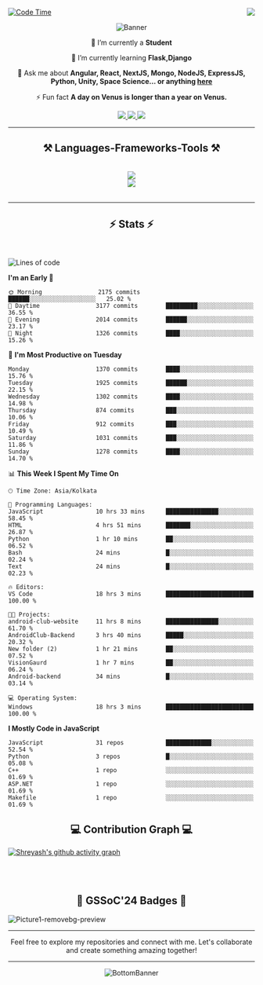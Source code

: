 <div>
 
<img align="right" src="https://visitor-badge.laobi.icu/badge?page_id=shreyash3087.shreyash3087" />

 [![Code Time](https://wakatime.com/badge/user/cd5f70df-e644-46f4-a03b-e1ce78615131.svg)](https://wakatime.com/@cd5f70df-e644-46f4-a03b-e1ce78615131)
 
</div>


<div align="center">
 
![Banner](https://github.com/user-attachments/assets/fe33d289-b057-4d85-ad76-3103802aa9e1)

</div>


<div align="center">
 
 🔭 I’m currently a **Student** 
 
 🌱 I’m currently learning **Flask,Django**

💬 Ask me about **Angular, React, NextJS, Mongo, NodeJS, ExpressJS, Python, Unity, Space Science... or anything [here](https://github.com/shreyash3087/shreyash3087/issues)**

⚡ Fun fact **A day on Venus is longer than a year on Venus.**

</div>
 
<div align="center"> 
  <a href="mailto:shreyash3087@gmail.com">
    <img src="https://img.shields.io/badge/Gmail-333333?style=for-the-badge&logo=gmail&logoColor=red" />
  </a>
  <a href="https://www.linkedin.com/in/shreyash-srivastava-1a1161280" target="_blank">
    <img src="https://img.shields.io/badge/LinkedIn-0077B5?style=for-the-badge&logo=linkedin&logoColor=white" target="_blank" />
  </a>
  <a href="https://github.com/shreyash3087" target="_blank">
     <img src="https://img.shields.io/badge/Github-FF5722?style=for-the-badge&logo=github&logoColor=white" target="_blank" />
  </a>
</div>
<hr/>
 
<h2 align="center">⚒️ Languages-Frameworks-Tools ⚒️</h2>
<br/>
<div align="center">
    <img src="https://skillicons.dev/icons?i=react,bootstrap,html,css,vscode,github,figma,cpp,vercel,netlify" /><br>
    <img src="https://skillicons.dev/icons?i=tailwind,git,nodejs,python,javascript,typescript,express,firebase,mongodb,nextjs,unity,azure,blender" /><br>
</div>

<br/>
<hr/>

<h2 align="center">⚡ Stats ⚡</h2>

<br>
<div>
 
 
<!--START_SECTION:waka-->
![Lines of code](https://img.shields.io/badge/From%20Hello%20World%20I%27ve%20Written-5.2%20million%20lines%20of%20code-blue)

**I'm an Early 🐤** 

```text
🌞 Morning                2175 commits        ██████░░░░░░░░░░░░░░░░░░░   25.02 % 
🌆 Daytime                3177 commits        █████████░░░░░░░░░░░░░░░░   36.55 % 
🌃 Evening                2014 commits        ██████░░░░░░░░░░░░░░░░░░░   23.17 % 
🌙 Night                  1326 commits        ████░░░░░░░░░░░░░░░░░░░░░   15.26 % 
```
📅 **I'm Most Productive on Tuesday** 

```text
Monday                   1370 commits        ████░░░░░░░░░░░░░░░░░░░░░   15.76 % 
Tuesday                  1925 commits        ██████░░░░░░░░░░░░░░░░░░░   22.15 % 
Wednesday                1302 commits        ████░░░░░░░░░░░░░░░░░░░░░   14.98 % 
Thursday                 874 commits         ███░░░░░░░░░░░░░░░░░░░░░░   10.06 % 
Friday                   912 commits         ███░░░░░░░░░░░░░░░░░░░░░░   10.49 % 
Saturday                 1031 commits        ███░░░░░░░░░░░░░░░░░░░░░░   11.86 % 
Sunday                   1278 commits        ████░░░░░░░░░░░░░░░░░░░░░   14.70 % 
```


📊 **This Week I Spent My Time On** 

```text
🕑︎ Time Zone: Asia/Kolkata

💬 Programming Languages: 
JavaScript               10 hrs 33 mins      ███████████████░░░░░░░░░░   58.45 % 
HTML                     4 hrs 51 mins       ███████░░░░░░░░░░░░░░░░░░   26.87 % 
Python                   1 hr 10 mins        ██░░░░░░░░░░░░░░░░░░░░░░░   06.52 % 
Bash                     24 mins             █░░░░░░░░░░░░░░░░░░░░░░░░   02.24 % 
Text                     24 mins             █░░░░░░░░░░░░░░░░░░░░░░░░   02.23 % 

🔥 Editors: 
VS Code                  18 hrs 3 mins       █████████████████████████   100.00 % 

🐱‍💻 Projects: 
android-club-website     11 hrs 8 mins       ███████████████░░░░░░░░░░   61.70 % 
AndroidClub-Backend      3 hrs 40 mins       █████░░░░░░░░░░░░░░░░░░░░   20.32 % 
New folder (2)           1 hr 21 mins        ██░░░░░░░░░░░░░░░░░░░░░░░   07.52 % 
VisionGaurd              1 hr 7 mins         ██░░░░░░░░░░░░░░░░░░░░░░░   06.24 % 
Android-backend          34 mins             █░░░░░░░░░░░░░░░░░░░░░░░░   03.14 % 

💻 Operating System: 
Windows                  18 hrs 3 mins       █████████████████████████   100.00 % 
```

**I Mostly Code in JavaScript** 

```text
JavaScript               31 repos            █████████████░░░░░░░░░░░░   52.54 % 
Python                   3 repos             █░░░░░░░░░░░░░░░░░░░░░░░░   05.08 % 
C++                      1 repo              ░░░░░░░░░░░░░░░░░░░░░░░░░   01.69 % 
ASP.NET                  1 repo              ░░░░░░░░░░░░░░░░░░░░░░░░░   01.69 % 
Makefile                 1 repo              ░░░░░░░░░░░░░░░░░░░░░░░░░   01.69 % 
```




<!--END_SECTION:waka-->

</div>

<div>
  <div align="center" ><h2 align="center">💻 Contribution Graph 💻</h2></div>
 
  [![Shreyash's github activity graph](https://github-readme-activity-graph.vercel.app/graph?username=shreyash3087&hide_border=true&theme=github)](https://github.com/ashutosh00710/github-readme-activity-graph)
 
</div>

<br/><br/>

<h2 align="center">🔰 GSSoC'24 Badges 🔰</h2>

![Picture1-removebg-preview](https://github.com/user-attachments/assets/4ece96a5-043a-44df-b51b-40738d3603ff)

<div align="center"> 
  <hr/>
  Feel free to explore my repositories and connect with me. Let's collaborate and create something amazing together!
  <hr/>
</div>

<div align="center">
 
![BottomBanner](https://github.com/user-attachments/assets/7afe064f-9b9f-401d-bec1-35c8625bb3dc)

</div>

